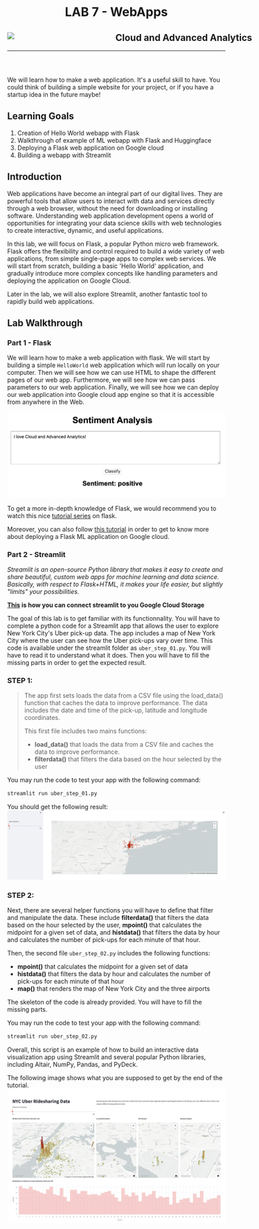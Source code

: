 <h1 align="center"> LAB 7 - WebApps</h1>
<div>
<td> 
<img src="https://upload.wikimedia.org/wikipedia/commons/thumb/2/2b/Logo_Universit%C3%A9_de_Lausanne.svg/2000px-Logo_Universit%C3%A9_de_Lausanne.svg.png" style="padding-right:10px;width:240px;float:left"/></td>
<h2 style="white-space: nowrap">Cloud and Advanced Analytics </h2></td>
<hr style="clear:both">
<p style="font-size:0.85em; margin:2px; text-align:justify">
<br>
<br>
</div>


We will learn how to make a web application. It's a useful skill to have. You could think of building a simple website for your project, or if you have a startup idea in the future maybe!

## Learning Goals
1. Creation of Hello World webapp with Flask
2. Walkthrough of example of ML webapp with Flask and Huggingface
3. Deploying a Flask web application on Google cloud
4. Building a webapp with Streamlit

## Introduction
Web applications have become an integral part of our digital lives. They are powerful tools that allow users to interact with data and services directly through a web browser, without the need for downloading or installing software. Understanding web application development opens a world of opportunities for integrating your data science skills with web technologies to create interactive, dynamic, and useful applications.

In this lab, we will focus on Flask, a popular Python micro web framework. Flask offers the flexibility and control required to build a wide variety of web applications, from simple single-page apps to complex web services. We will start from scratch, building a basic 'Hello World' application, and gradually introduce more complex concepts like handling parameters and deploying the application on Google Cloud.

Later in the lab, we will also explore Streamlit, another fantastic tool to rapidly build web applications.

## Lab Walkthrough
### Part 1 - Flask
We will learn how to make a web application with flask. We will start by building a simple `HelloWorld` web application which will run locally on your computer. Then we will see how we can use HTML to shape the different pages of our web app. Furthermore, we will see how we can pass parameters to our web application. Finally, we will see how we can deploy our web application into Google cloud app engine so that it is accessible from anywhere in the Web.

![alt text](ml_demo.png)

To get a more in-depth knowledge of Flask, we would recommend you to watch this nice <a href="https://youtu.be/mqhxxeeTbu0">tutorial series</a> on flask.

Moreover, you can also follow <a href="https://www.youtube.com/watch?v=RbejfDTHhhg">this tutorial</a> in order to get to know more about deploying a Flask ML application on Google cloud.


### Part 2 - Streamlit

_Streamlit is an open-source Python library that makes it easy to create and share beautiful, custom web apps for machine learning and data science. Basically, with respect to Flask+HTML, it makes your life easier, but slightly "limits" your possibilities._

**<a href="https://docs.streamlit.io/knowledge-base/tutorials/databases/gcs ">This</a>  is how you can connect streamlit to you Google Cloud Storage**

The goal of this lab is to get familiar with its functionnality.
You will have to complete a python code for a Streamlit app that allows the user to explore New York City's Uber pick-up data. The app includes a map of New York City where the user can see how the Uber pick-ups vary over time.
This code is available under the streamlit folder as `uber_step_01.py`. You will have to read it to understand what it does. Then you will have to fill the missing parts in order to get the expected result.

### STEP 1:
> The app first sets loads the data from a CSV file using the load_data() function that caches the data to improve performance. The data includes the date and time of the pick-up, latitude and longitude coordinates.
>
> This first file includes two mains functions:
> - **load_data()** that loads the data from a CSV file and caches the data to improve performance.
> - **filterdata()** that filters the data based on the hour selected by the user

You may run the code to test your app with the following command:
```bash
streamlit run uber_step_01.py
```

You should get the following result:
![alt text](streamlit/expected_result_intro_streamlit.png)

### STEP 2:
Next, there are several helper functions you will have to define that filter and manipulate the data. These include **filterdata()** that filters the data based on the hour selected by the user, **mpoint()** that calculates the midpoint for a given set of data, and **histdata()** that filters the data by hour and calculates the number of pick-ups for each minute of that hour.

Then, the second file `uber_step_02.py` includes the following functions:
- **mpoint()** that calculates the midpoint for a given set of data
- **histdata()** that filters the data by hour and calculates the number of pick-ups for each minute of that hour
- **map()** that renders the map of New York City and the three airports

The skeleton of the code is already provided. You will have to fill the missing parts.


You may run the code to test your app with the following command:
```bash
streamlit run uber_step_02.py
```

Overall, this script is an example of how to build an interactive data visualization app using Streamlit and several popular Python libraries, including Altair, NumPy, Pandas, and PyDeck.

The following image shows what you are supposed to get by the end of the tutorial.
![alt text](streamlit/expected_result_lab_streamlit.png)